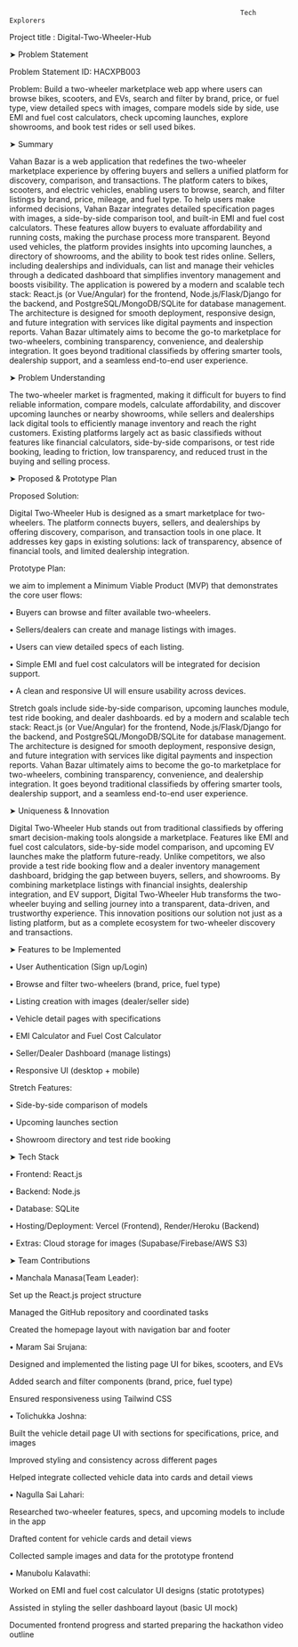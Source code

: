                                                               Tech Explorers	
Project title : Digital-Two-Wheeler-Hub

➤ Problem Statement

Problem Statement ID: HACXPB003

Problem: Build a two-wheeler marketplace web app where users can browse bikes, scooters, and EVs, search and filter by brand, price, or fuel type, view detailed specs with images, compare models side by side, use EMI and fuel cost calculators, check upcoming launches, explore showrooms, and book test rides or sell used bikes.

➤ Summary 

Vahan Bazar is a web application that redefines the two-wheeler marketplace experience by offering buyers and sellers a unified platform for discovery, comparison, and transactions. The platform caters to bikes, scooters, and electric vehicles, enabling users to browse, search, and filter listings by brand, price, mileage, and fuel type.
To help users make informed decisions, Vahan Bazar integrates detailed specification pages with images, a side-by-side comparison tool, and built-in EMI and fuel cost calculators. These features allow buyers to evaluate affordability and running costs, making the purchase process more transparent.
Beyond used vehicles, the platform provides insights into upcoming launches, a directory of showrooms, and the ability to book test rides online. Sellers, including dealerships and individuals, can list and manage their vehicles through a dedicated dashboard that simplifies inventory management and boosts visibility.
The application is powered by a modern and scalable tech stack: React.js (or Vue/Angular) for the frontend, Node.js/Flask/Django for the backend, and PostgreSQL/MongoDB/SQLite for database management. The architecture is designed for smooth deployment, responsive design, and future integration with services like digital payments and inspection reports.
Vahan Bazar ultimately aims to become the go-to marketplace for two-wheelers, combining transparency, convenience, and dealership integration. It goes beyond traditional classifieds by offering smarter tools, dealership support, and a seamless end-to-end user experience.

➤ Problem Understanding

The two-wheeler market is fragmented, making it difficult for buyers to find reliable information, compare models, calculate affordability, and discover upcoming launches or nearby showrooms, while sellers and dealerships lack digital tools to efficiently manage inventory and reach the right customers. Existing platforms largely act as basic classifieds without features like financial calculators, side-by-side comparisons, or test ride booking, leading to friction, low transparency, and reduced trust in the buying and selling process.

➤ Proposed & Prototype Plan

Proposed Solution:

Digital Two-Wheeler Hub is designed as a smart marketplace for two-wheelers. The platform connects buyers, sellers, and dealerships by offering discovery, comparison, and transaction tools in one place. It addresses key gaps in existing solutions: lack of transparency, absence of financial tools, and limited dealership integration.

Prototype Plan:

we aim to implement a Minimum Viable Product (MVP) that demonstrates the core user flows:

•	Buyers can browse and filter available two-wheelers.

•	Sellers/dealers can create and manage listings with images.

•	Users can view detailed specs of each listing.

•	Simple EMI and fuel cost calculators will be integrated for decision support.

•	A clean and responsive UI will ensure usability across devices.

Stretch goals include side-by-side comparison, upcoming launches module, test ride booking, and dealer dashboards.
ed by a modern and scalable tech stack: React.js (or Vue/Angular) for the frontend, Node.js/Flask/Django for the backend, and PostgreSQL/MongoDB/SQLite for database management. The architecture is designed for smooth deployment, responsive design, and future integration with services like digital payments and inspection reports.
Vahan Bazar ultimately aims to become the go-to marketplace for two-wheelers, combining transparency, convenience, and dealership integration. It goes beyond traditional classifieds by offering smarter tools, dealership support, and a seamless end-to-end user experience.



➤ Uniqueness & Innovation

Digital Two-Wheeler Hub stands out from traditional classifieds by offering smart decision-making tools alongside a marketplace. Features like EMI and fuel cost calculators, side-by-side model comparison, and upcoming EV launches make the platform future-ready. Unlike competitors, we also provide a test ride booking flow and a dealer inventory management dashboard, bridging the gap between buyers, sellers, and showrooms.
By combining marketplace listings with financial insights, dealership integration, and EV support, Digital Two-Wheeler Hub transforms the two-wheeler buying and selling journey into a transparent, data-driven, and trustworthy experience. This innovation positions our solution not just as a listing platform, but as a complete ecosystem for two-wheeler discovery and transactions.

➤ Features to be Implemented

•	User Authentication (Sign up/Login)

•	Browse and filter two-wheelers (brand, price, fuel type)

• Listing creation with images (dealer/seller side)

• Vehicle detail pages with specifications

•	EMI Calculator and Fuel Cost Calculator

•	Seller/Dealer Dashboard (manage listings)

•	Responsive UI (desktop + mobile)

Stretch Features:

•	Side-by-side comparison of models

•	Upcoming launches section

•	Showroom directory and test ride booking

➤ Tech Stack

•	Frontend: React.js 

•	Backend: Node.js 

•	Database: SQLite

•	Hosting/Deployment: Vercel (Frontend), Render/Heroku (Backend)

•	Extras: Cloud storage for images (Supabase/Firebase/AWS S3)


➤ Team Contributions


•	Manchala Manasa(Team Leader):
  
  Set up the React.js project structure

  Managed the GitHub repository and coordinated tasks
  
  Created the homepage layout with navigation bar and footer

•	Maram Sai Srujana:
  
  Designed and implemented the listing page UI for bikes, scooters, and EVs

  Added search and filter components (brand, price, fuel type)

  Ensured responsiveness using Tailwind CSS

•	Tolichukka Joshna:

  Built the vehicle detail page UI with sections for specifications, price, and images

  Improved styling and consistency across different pages
  
  Helped integrate collected vehicle data into cards and detail views

•	Nagulla Sai Lahari:

  Researched two-wheeler features, specs, and upcoming models to include in the app
  
  Drafted content for vehicle cards and detail views

  Collected sample images and data for the prototype frontend

•	Manubolu Kalavathi:

  Worked on EMI and fuel cost calculator UI designs (static prototypes)

  Assisted in styling the seller dashboard layout (basic UI mock)

  Documented frontend progress and started preparing the hackathon video outline
